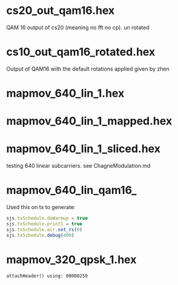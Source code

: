 # cs20_out_qam16.hex
QAM 16 output of cs20 (meaning no fft no cp). un rotated

# cs10_out_qam16_rotated.hex
Output of QAM16 with the default rotations applied given by zhen

# mapmov_640_lin_1.hex
# mapmov_640_lin_1_mapped.hex
# mapmov_640_lin_1_sliced.hex
testing 640 linear subcarriers.  see ChagneModulation.md


# mapmov_640_lin_qam16_
Used this on tx to generate:
```js
sjs.txSchedule.doWarmup = true
sjs.txSchedule.print1 = true
sjs.txSchedule.air.set_rs(0)
sjs.txSchedule.debug(400)
```

# mapmov_320_qpsk_1.hex
`attachHeader() using: 00000259`

